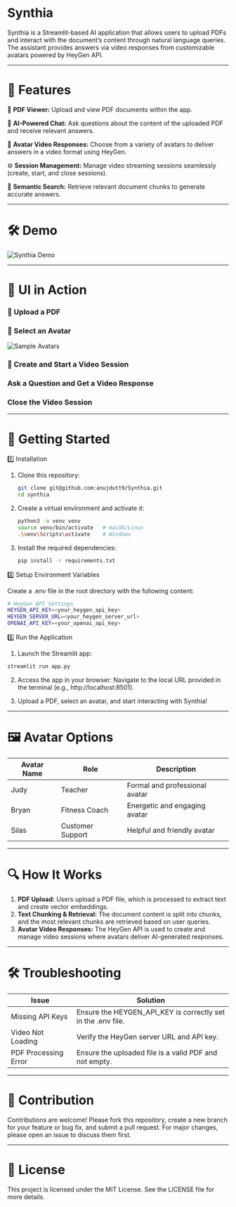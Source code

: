 # Synthia

Synthia is a Streamlit-based AI application that allows users to upload PDFs and interact with the document’s content through natural language queries. The assistant provides answers via video responses from customizable avatars powered by HeyGen API.

---

# 🌟 Features

📄 **PDF Viewer:** Upload and view PDF documents within the app.

🧠 **AI-Powered Chat:** Ask questions about the content of the uploaded PDF and receive relevant answers.

🎥 **Avatar Video Responses:** Choose from a variety of avatars to deliver answers in a video format using HeyGen.

⚙️ **Session Management:** Manage video streaming sessions seamlessly (create, start, and close sessions).

🔎 **Semantic Search:** Retrieve relevant document chunks to generate accurate answers.

---

# 🛠️ Demo

![Synthia Demo]()

---

# 🎥 UI in Action

###  📄 Upload a PDF

### 🤖 Select an Avatar

![Sample Avatars]()

### 🎥 Create and Start a Video Session

### Ask a Question and Get a Video Response

### Close the Video Session

---

# 🚀 Getting Started

1️⃣ Installation

1. Clone this repository:
    ```bash
    git clone git@github.com:anujdutt9/Synthia.git
    cd synthia
    ```

2. Create a virtual environment and activate it:
    ```bash
   python3 -m venv venv
    source venv/bin/activate   # macOS/Linux
    .\venv\Scripts\activate    # Windows
    ```

3. Install the required dependencies:
    ```bash
    pip install -r requirements.txt
    ```

2️⃣ Setup Environment Variables

Create a .env file in the root directory with the following content:
   ```bash
   # HeyGen API Settings
  HEYGEN_API_KEY=<your_heygen_api_key>
  HEYGEN_SERVER_URL=<your_heygen_server_url>
  OPENAI_API_KEY=<your_openai_api_key>
   ```

3️⃣ Run the Application

1.	Launch the Streamlit app:
   ```bash
   streamlit run app.py
   ```

2.	Access the app in your browser: Navigate to the local URL provided in the terminal (e.g., http://localhost:8501).

3. Upload a PDF, select an avatar, and start interacting with Synthia!

---

# 🖼️ Avatar Options

| Avatar Name | Role	 |  Description   |
| ------- | ------------ | --------------------- |
| Judy	  | Teacher	     | Formal and professional avatar |
| Bryan	  | Fitness Coach |	Energetic and engaging avatar |
| Silas	  | Customer Support |	Helpful and friendly avatar |

---

# 🔍 How It Works

1.	**PDF Upload:** Users upload a PDF file, which is processed to extract text and create vector embeddings. 
2. **Text Chunking & Retrieval:** The document content is split into chunks, and the most relevant chunks are retrieved based on user queries. 
3. **Avatar Video Responses:** The HeyGen API is used to create and manage video sessions where avatars deliver AI-generated responses.

---

# 🛠️ Troubleshooting

| Issue                                                                        | Solution	                                                    | 
|------------------------------------------------------------------------------|--------------------------------------------------------------|
| Missing API Keys	                                                            | Ensure the HEYGEN_API_KEY is correctly set in the .env file. |
| Video Not Loading                                                            | 	Verify the HeyGen server URL and API key.                   |
 | PDF Processing Error | 	Ensure the uploaded file is a valid PDF and not empty.      |

---

# 🤝 Contribution

Contributions are welcome! Please fork this repository, create a new branch for your feature or bug fix, and submit a pull request. For major changes, please open an issue to discuss them first.

---

# 📜 License

This project is licensed under the MIT License. See the LICENSE file for more details.